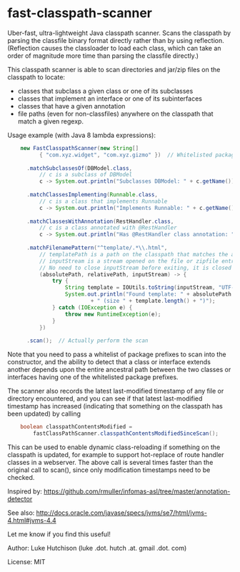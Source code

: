 fast-classpath-scanner
======================

Uber-fast, ultra-lightweight Java classpath scanner. Scans the classpath by parsing the classfile binary format directly rather than by using reflection. (Reflection causes the classloader to load each class, which can take an order of magnitude more time than parsing the classfile directly.)

This classpath scanner is able to scan directories and jar/zip files on the classpath to locate:
* classes that subclass a given class or one of its subclasses
* classes that implement an interface or one of its subinterfaces
* classes that have a given annotation
* file paths (even for non-classfiles) anywhere on the classpath that match a given regexp.

Usage example (with Java 8 lambda expressions):

```java
    new FastClasspathScanner(new String[]
          { "com.xyz.widget", "com.xyz.gizmo" })  // Whitelisted package prefixes to scan
          
      .matchSubclassesOf(DBModel.class,
          // c is a subclass of DBModel
          c -> System.out.println("Subclasses DBModel: " + c.getName()))
          
      .matchClassesImplementing(Runnable.class,
          // c is a class that implements Runnable
          c -> System.out.println("Implements Runnable: " + c.getName()))
          
      .matchClassesWithAnnotation(RestHandler.class,
          // c is a class annotated with @RestHandler
          c -> System.out.println("Has @RestHandler class annotation: " + c.getName()))
          
      .matchFilenamePattern("^template/.*\\.html",
          // templatePath is a path on the classpath that matches the above pattern;
          // inputStream is a stream opened on the file or zipfile entry.
          // No need to close inputStream before exiting, it is closed by caller.
          (absolutePath, relativePath, inputStream) -> {
              try {
                  String template = IOUtils.toString(inputStream, "UTF-8");
                  System.out.println("Found template: " + absolutePath
                          + " (size " + template.length() + ")");
              } catch (IOException e) {
                  throw new RuntimeException(e);
              }
          })
        
      .scan();  // Actually perform the scan
```

Note that you need to pass a whitelist of package prefixes to scan into the constructor, and the ability to detect that a class or interface extends another depends upon the entire ancestral path between the two classes or interfaces having one of the whitelisted package prefixes.

The scanner also records the latest last-modified timestamp of any file or directory encountered, and you can see if that latest last-modified timestamp has increased (indicating that something on the classpath has been updated) by calling

```java
    boolean classpathContentsModified =
        fastClassPathScanner.classpathContentsModifiedSinceScan();
```

This can be used to enable dynamic class-reloading if something on the classpath is updated, for example to support hot-replace of route handler classes in a webserver. The above call is several times faster than the original call to scan(), since only modification timestamps need to be checked.

Inspired by: https://github.com/rmuller/infomas-asl/tree/master/annotation-detector

See also: http://docs.oracle.com/javase/specs/jvms/se7/html/jvms-4.html#jvms-4.4

Let me know if you find this useful!

Author: Luke Hutchison (luke .dot. hutch .at. gmail .dot. com)

License: MIT
